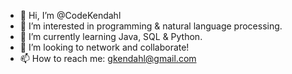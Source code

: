 - 👋 Hi, I’m @CodeKendahl
- 👀 I’m interested in programming & natural language processing. 
- 🌱 I’m currently learning Java, SQL & Python.
- 💞️ I’m looking to network and collaborate! 
- 📫 How to reach me: gkendahl@gmail.com

<!---
CodeKendahl/CodeKendahl is a ✨ special ✨ repository because its `README.md` (this file) appears on your GitHub profile.
You can click the Preview link to take a look at your changes.
--->
